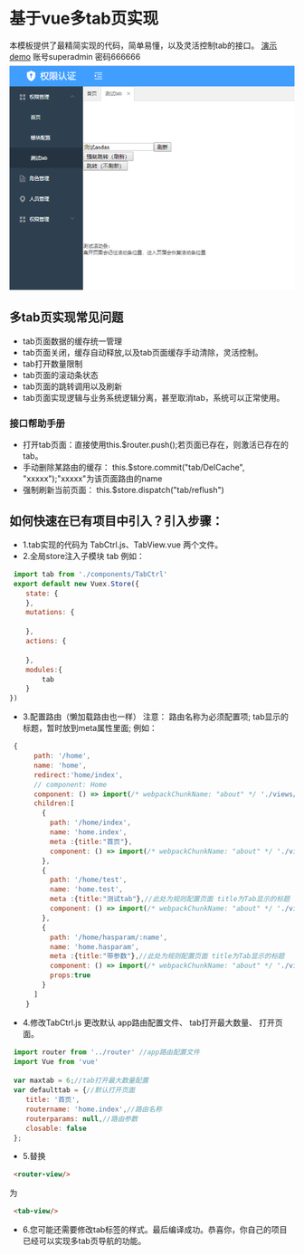 # 基于vue多tab页实现
本模板提供了最精简实现的代码，简单易懂，以及灵活控制tab的接口。
[演示demo](http://owenowen.iask.in/index.html "演示demo")  账号superadmin 密码666666
![example](https://raw.githubusercontent.com/owenxuwei/vue-mutitab/master/example.png)

## 多tab页实现常见问题
* tab页面数据的缓存统一管理
* tab页面关闭，缓存自动释放,以及tab页面缓存手动清除，灵活控制。
* tab打开数量限制
* tab页面的滚动条状态
* tab页面的跳转调用以及刷新
* tab页面实现逻辑与业务系统逻辑分离，甚至取消tab，系统可以正常使用。

### 接口帮助手册
* 打开tab页面：直接使用this.$router.push();若页面已存在，则激活已存在的tab。
* 手动删除某路由的缓存： this.$store.commit("tab/DelCache", "xxxxx");"xxxxx"为该页面路由的name
* 强制刷新当前页面： this.$store.dispatch("tab/reflush")

## 如何快速在已有项目中引入？引入步骤：
* 1.tab实现的代码为 TabCtrl.js、TabView.vue 两个文件。
* 2.全局store注入子模块 tab 例如：
```javascript
 import tab from './components/TabCtrl'
 export default new Vuex.Store({
    state: {
    },
    mutations: {
    
    },
    actions: {
    
    },
    modules:{
        tab
    }
})
```
* 3.配置路由（懒加载路由也一样） 注意： 路由名称为必须配置项; tab显示的标题，暂时放到meta属性里面; 例如：
```javascript
 {
      path: '/home',
      name: 'home',
      redirect:'home/index',
      // component: Home
      component: () => import(/* webpackChunkName: "about" */ './views/Home.vue'),
      children:[
        {
          path: '/home/index',
          name: 'home.index',
          meta :{title:"首页"},
          component: () => import(/* webpackChunkName: "about" */ './views/Tabs/Index.vue')
        },
        {
          path: '/home/test',
          name: 'home.test',
          meta :{title:"测试tab"},//此处为规则配置页面 title为Tab显示的标题
          component: () => import(/* webpackChunkName: "about" */ './views/Tabs/Test.vue')
        },
        {
          path: '/home/hasparam/:name',
          name: 'home.hasparam',
          meta :{title:"带参数"},//此处为规则配置页面 title为Tab显示的标题
          component: () => import(/* webpackChunkName: "about" */ './views/Tabs/HasParam.vue'),
          props:true
        }
      ]
    }
```
* 4.修改TabCtrl.js 更改默认 app路由配置文件、 tab打开最大数量、 打开页面。
```javascript
 import router from '../router' //app路由配置文件
 import Vue from 'vue'

 var maxtab = 6;//tab打开最大数量配置
 var defaulttab = {//默认打开页面
    title: '首页',
    routername: 'home.index',//路由名称
    routerparams: null,//路由参数
    closable: false
 };
```
* 5.替换<router-view/> 
```html
 <router-view/>
```
为 
```html
 <tab-view/>
```
* 6.您可能还需要修改tab标签的样式。最后编译成功。恭喜你，你自己的项目已经可以实现多tab页导航的功能。


